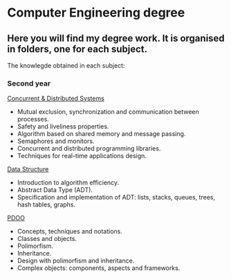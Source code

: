 # Computer Engineering degree
## Here you will find my degree work. It is organised in folders, one for each subject.

The knowlegde obtained in each subject:

### Second year
[Concurrent & Distributed Systems](./concurrent-and-distributed-systems)
* Mutual exclusion, synchronization and communication between processes.
* Safety and liveliness properties.
* Algorithm based on shared memory and message passing.
* Semaphores and monitors.
* Concurrent and distributed programming libraries.
* Techniques for real-time applications design.

[Data Structure](./data-structure)
* Introduction to algorithm efficiency.
* Abstract Data Type (ADT).
* Specification and implementation of ADT: lists, stacks, queues, trees, hash tables, graphs.

[PDOO](./object-oriented-programming-and-design)
* Concepts, techniques and notations.
* Classes and objects.
* Polimorfism.
* Inheritance.
* Design with polimorfism and inheritance.
* Complex objects: components, aspects and frameworks.
